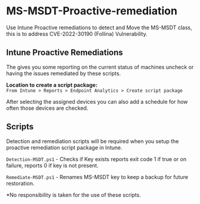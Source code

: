 MS-MSDT-Proactive-remediation
=======
Use Intune Proactive remediations to detect and Move the MS-MSDT class, this is to address CVE-2022-30190 (Follina) Vulnerability.

Intune Proactive Remediations
-------
The gives you some reporting on the current status of machines uncheck or having the issues remediated by these scripts.<br>

**Location to create a script package:** <br>
```From Intune > Reports > Endpoint Analytics > Create script package```<br>

After selecting the assigned devices you can also add a schedule for how often those devices are checked.<br>

Scripts
-------
Detection and remediation scripts will be required when you setup the proactive remediation script package in Intune.

```Detection-MSDT.ps1``` - Checks if Key exists reports exit code 1 if true or on failure, reports 0 if key is not present.

```Remediate-MSDT.ps1``` - Renames MS-MSDT key to keep a backup for future restoration.

*No responsibility is taken for the use of these scripts.
